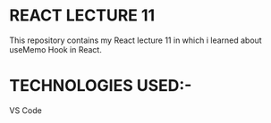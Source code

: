 <h1>REACT LECTURE 11</h1>
<p>This repository contains my React lecture 11 in which i learned about useMemo Hook in React.</p>
<h1>TECHNOLOGIES USED:-</h1>
<p>VS Code</p>